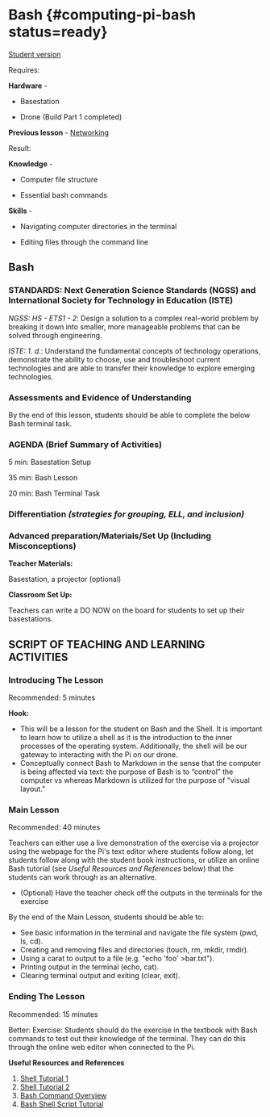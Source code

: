 # Bash {#computing-pi-bash status=ready}

[Student version](+duckiesky_high_school_student#computing-pi-bash)

<div class='requirements' markdown='1'>

Requires: 

**Hardware** - 

- Basestation 

- Drone (Build Part 1 completed)

**Previous lesson** - [Networking](#computing-pi-networking) 


Result: 

**Knowledge** - 

- Computer file structure

- Essential bash commands


**Skills** - 

- Navigating computer directories in the terminal

- Editing files through the command line

</div>

## Bash


### STANDARDS: Next Generation Science Standards (NGSS) and International Society for Technology in Education (ISTE)

_NGSS: HS - ETS1 - 2_: Design a solution to a complex real-world problem by breaking it down into smaller, more manageable problems that can be solved through engineering.

_ISTE: 1. d._: Understand the fundamental concepts of technology
operations, demonstrate the ability to choose, use and troubleshoot current technologies and are able to transfer their knowledge to explore emerging technologies.

### Assessments and Evidence of Understanding

By the end of this lesson, students should be able to complete the below Bash terminal task.

### AGENDA (Brief Summary of Activities)

5 min: Basestation Setup

35 min: Bash Lesson

20 min: Bash Terminal Task

### Differentiation _(strategies for grouping, ELL, and inclusion)_


### Advanced preparation/Materials/Set Up (Including Misconceptions)

**Teacher Materials:**

Basestation, a projector (optional) 

**Classroom Set Up:**

Teachers can write a DO NOW on the board for students to set up their basestations.

## SCRIPT OF TEACHING AND LEARNING ACTIVITIES


### Introducing The Lesson

Recommended: 5 minutes

**Hook:**

-  This will be a lesson for the student on Bash and the Shell. It is important to learn how to utilize a shell as it is the introduction to the inner processes of the operating system. Additionally, the shell will be our gateway to interacting with the Pi on our drone.
- Conceptually connect Bash to Markdown in the sense that the computer is being affected via text: the purpose of Bash is to “control” the computer vs whereas Markdown is utilized for the purpose of "visual layout."

### Main Lesson

Recommended: 40 minutes

Teachers can either use a live demonstration of the exercise via a projector using the webpage for the Pi's text editor where students follow along, let students follow along with the student book instructions, or utilize an online Bash tutorial (see _Useful Resources and References_ below) that the students can work through as an alternative. 

-  (Optional) Have the teacher check off the outputs in the terminals for the exercise

By the end of the Main Lesson, students should be able to:

- See basic information in the terminal and navigate the file system (pwd, ls, cd).
- Creating and removing files and directories (touch, rm, mkdir, rmdir).
- Using a carat to output to a file (e.g. "echo 'foo' >bar.txt").
- Printing output in the terminal (echo, cat).
- Clearing terminal output and exiting (clear, exit).

### Ending The Lesson

Recommended: 15 minutes

Better: Exercise: Students should do the exercise in the textbook with Bash commands to test out their knowledge of the terminal. They can do this through the online web editor when connected to the Pi.

**Useful Resources and References**

1. [Shell Tutorial 1](https://www.youtube.com/watch?v=cBokz0LTizk)
2. [Shell Tutorial 2](http://linuxcommand.org/lc3_learning_the_shell.php)
3. [Bash Command Overview](https://www.educative.io/blog/bash-shell-command-cheat-sheet)
4. [Bash Shell Script Tutorial](https://www.youtube.com/watch?v=F-gskSl4pwQ)

